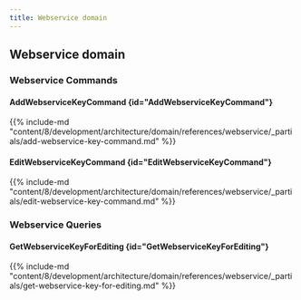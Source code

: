 ```yaml
---
title: Webservice domain
---
```


## Webservice domain

### Webservice Commands

#### AddWebserviceKeyCommand {id="AddWebserviceKeyCommand"}

{{%  include-md "content/8/development/architecture/domain/references/webservice/_partials/add-webservice-key-command.md" %}}
#### EditWebserviceKeyCommand {id="EditWebserviceKeyCommand"}

{{%  include-md "content/8/development/architecture/domain/references/webservice/_partials/edit-webservice-key-command.md" %}}

### Webservice Queries

#### GetWebserviceKeyForEditing {id="GetWebserviceKeyForEditing"}

{{%  include-md "content/8/development/architecture/domain/references/webservice/_partials/get-webservice-key-for-editing.md" %}}
